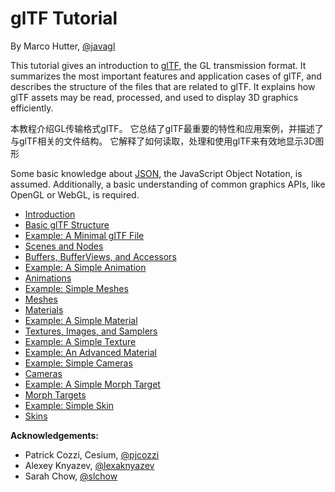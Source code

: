 # glTF Tutorial

By Marco Hutter, [@javagl](https://github.com/javagl)

This tutorial gives an introduction to [glTF](https://www.khronos.org/gltf), the GL transmission format. It summarizes the most important features and application cases of glTF, and describes the structure of the files that are related to glTF. It explains how glTF assets may be read, processed, and used to display 3D graphics efficiently.

本教程介绍GL传输格式glTF。 它总结了glTF最重要的特性和应用案例，并描述了与glTF相关的文件结构。 它解释了如何读取，处理和使用glTF来有效地显示3D图形

Some basic knowledge about [JSON](http://json.org/), the JavaScript Object Notation, is assumed. Additionally, a basic understanding of common graphics APIs, like OpenGL or WebGL, is required.

- [Introduction](gltfTutorial_001_Introduction.md)
- [Basic glTF Structure](gltfTutorial_002_BasicGltfStructure.md)
- [Example: A Minimal glTF File](gltfTutorial_003_MinimalGltfFile.md)
- [Scenes and Nodes](gltfTutorial_004_ScenesNodes.md)
- [Buffers, BufferViews, and Accessors](gltfTutorial_005_BuffersBufferViewsAccessors.md)
- [Example: A Simple Animation](gltfTutorial_006_SimpleAnimation.md)
- [Animations](gltfTutorial_007_Animations.md)
- [Example: Simple Meshes](gltfTutorial_008_SimpleMeshes.md)
- [Meshes](gltfTutorial_009_Meshes.md)
- [Materials](gltfTutorial_010_Materials.md)
- [Example: A Simple Material](gltfTutorial_011_SimpleMaterial.md)
- [Textures, Images, and Samplers](gltfTutorial_012_TexturesImagesSamplers.md)
- [Example: A Simple Texture](gltfTutorial_013_SimpleTexture.md)
- [Example: An Advanced Material](gltfTutorial_014_AdvancedMaterial.md)
- [Example: Simple Cameras](gltfTutorial_015_SimpleCameras.md)
- [Cameras](gltfTutorial_016_Cameras.md)
- [Example: A Simple Morph Target](gltfTutorial_017_SimpleMorphTarget.md)
- [Morph Targets](gltfTutorial_018_MorphTargets.md)
- [Example: Simple Skin](gltfTutorial_019_SimpleSkin.md)
- [Skins](gltfTutorial_020_Skins.md)


**Acknowledgements:**

- Patrick Cozzi, Cesium, [@pjcozzi](https://twitter.com/pjcozzi)
- Alexey Knyazev, [@lexaknyazev](https://github.com/lexaknyazev)
- Sarah Chow, [@slchow](https://github.com/slchow)


